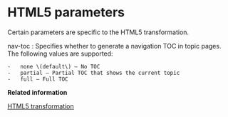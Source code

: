 # HTML5 parameters

Certain parameters are specific to the HTML5 transformation.

nav-toc
:   Specifies whether to generate a navigation TOC in topic pages. The following values are supported:

    -   none \(default\) – No TOC
    -   partial – Partial TOC that shows the current topic
    -   full – Full TOC

**Related information**  


[HTML5 transformation](../user-guide/dita2html5.md)

